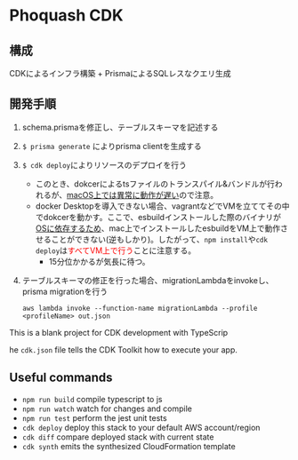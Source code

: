 # Phoquash CDK

## 構成

CDKによるインフラ構築 + PrismaによるSQLレスなクエリ生成

## 開発手順

1. schema.prismaを修正し、テーブルスキーマを記述する
2. ```$ prisma generate``` によりprisma clientを生成する
3. ```$ cdk deploy```によりリソースのデプロイを行う
   - このとき、dokcerによるtsファイルのトランスパイル&バンドルが行われるが、[macOS上では異常に動作が遅い](https://docs.aws.amazon.com/cdk/api/v2/docs/aws-cdk-lib.aws_lambda_nodejs-readme.html#local-bundling)ので注意。
   - docker Desktopを導入できない場合、vagrantなどでVMを立ててその中でdokcerを動かす。ここで、esbuildインストールした際のバイナリが[OSに依存するため](https://github.com/evanw/esbuild/issues/642)、mac上でインストールしたesbuildをVM上で動作させることができない(逆もしかり)。したがって、```npm install```や```cdk deploy```は<span style="color: red; ">すべてVM上で行う</span>ことに注意する。
     - 15分位かかるが気長に待つ。
4. テーブルスキーマの修正を行った場合、migrationLambdaをinvokeし、prisma migrationを行う

   ```
   aws lambda invoke --function-name migrationLambda --profile <profileName> out.json
   ```

This is a blank project for CDK development with TypeScrip

he `cdk.json` file tells the CDK Toolkit how to execute your app.

## Useful commands

- `npm run build`   compile typescript to js
- `npm run watch`   watch for changes and compile
- `npm run test`    perform the jest unit tests
- `cdk deploy`      deploy this stack to your default AWS account/region
- `cdk diff`        compare deployed stack with current state
- `cdk synth`       emits the synthesized CloudFormation template
